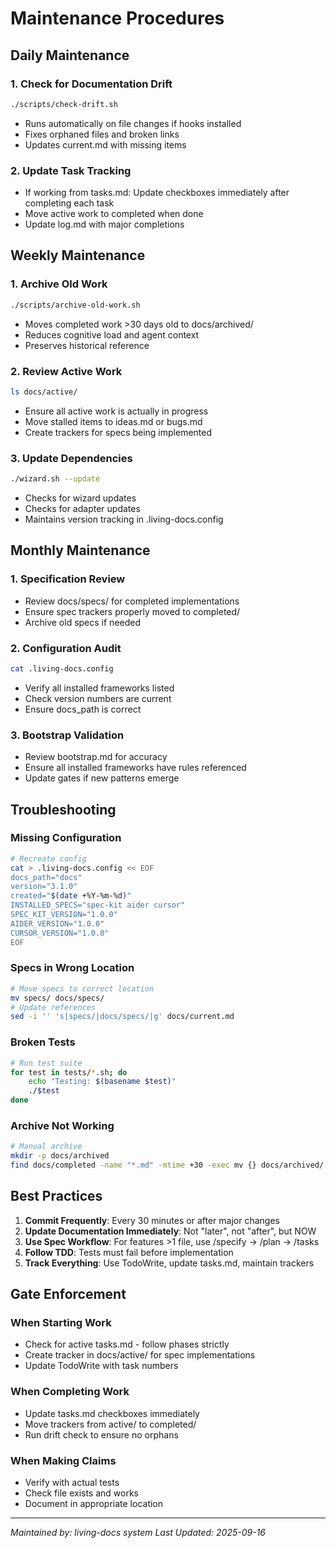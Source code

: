 # Maintenance Procedures

## Daily Maintenance

### 1. Check for Documentation Drift
```bash
./scripts/check-drift.sh
```
- Runs automatically on file changes if hooks installed
- Fixes orphaned files and broken links
- Updates current.md with missing items

### 2. Update Task Tracking
- If working from tasks.md: Update checkboxes immediately after completing each task
- Move active work to completed when done
- Update log.md with major completions

## Weekly Maintenance

### 1. Archive Old Work
```bash
./scripts/archive-old-work.sh
```
- Moves completed work >30 days old to docs/archived/
- Reduces cognitive load and agent context
- Preserves historical reference

### 2. Review Active Work
```bash
ls docs/active/
```
- Ensure all active work is actually in progress
- Move stalled items to ideas.md or bugs.md
- Create trackers for specs being implemented

### 3. Update Dependencies
```bash
./wizard.sh --update
```
- Checks for wizard updates
- Checks for adapter updates
- Maintains version tracking in .living-docs.config

## Monthly Maintenance

### 1. Specification Review
- Review docs/specs/ for completed implementations
- Ensure spec trackers properly moved to completed/
- Archive old specs if needed

### 2. Configuration Audit
```bash
cat .living-docs.config
```
- Verify all installed frameworks listed
- Check version numbers are current
- Ensure docs_path is correct

### 3. Bootstrap Validation
- Review bootstrap.md for accuracy
- Ensure all installed frameworks have rules referenced
- Update gates if new patterns emerge

## Troubleshooting

### Missing Configuration
```bash
# Recreate config
cat > .living-docs.config << EOF
docs_path="docs"
version="3.1.0"
created="$(date +%Y-%m-%d)"
INSTALLED_SPECS="spec-kit aider cursor"
SPEC_KIT_VERSION="1.0.0"
AIDER_VERSION="1.0.0"
CURSOR_VERSION="1.0.0"
EOF
```

### Specs in Wrong Location
```bash
# Move specs to correct location
mv specs/ docs/specs/
# Update references
sed -i '' 's|specs/|docs/specs/|g' docs/current.md
```

### Broken Tests
```bash
# Run test suite
for test in tests/*.sh; do
    echo "Testing: $(basename $test)"
    ./$test
done
```

### Archive Not Working
```bash
# Manual archive
mkdir -p docs/archived
find docs/completed -name "*.md" -mtime +30 -exec mv {} docs/archived/ \;
```

## Best Practices

1. **Commit Frequently**: Every 30 minutes or after major changes
2. **Update Documentation Immediately**: Not "later", not "after", but NOW
3. **Use Spec Workflow**: For features >1 file, use /specify → /plan → /tasks
4. **Follow TDD**: Tests must fail before implementation
5. **Track Everything**: Use TodoWrite, update tasks.md, maintain trackers

## Gate Enforcement

### When Starting Work
- Check for active tasks.md - follow phases strictly
- Create tracker in docs/active/ for spec implementations
- Update TodoWrite with task numbers

### When Completing Work
- Update tasks.md checkboxes immediately
- Move trackers from active/ to completed/
- Run drift check to ensure no orphans

### When Making Claims
- Verify with actual tests
- Check file exists and works
- Document in appropriate location

---
*Maintained by: living-docs system*
*Last Updated: 2025-09-16*